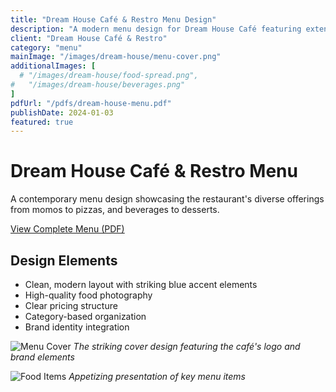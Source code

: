 ```yaml
---
title: "Dream House Café & Restro Menu Design"
description: "A modern menu design for Dream House Café featuring extensive food and beverage offerings"
client: "Dream House Café & Restro"
category: "menu"
mainImage: "/images/dream-house/menu-cover.png"
additionalImages: [
  # "/images/dream-house/food-spread.png",
#   "/images/dream-house/beverages.png"
]
pdfUrl: "/pdfs/dream-house-menu.pdf"
publishDate: 2024-01-03
featured: true
---
```


# Dream House Café & Restro Menu

A contemporary menu design showcasing the restaurant's diverse offerings from momos to pizzas, and beverages to desserts.

[View Complete Menu (PDF)](/pdfs/dream-house.pdf)

## Design Elements

- Clean, modern layout with striking blue accent elements
- High-quality food photography
- Clear pricing structure
- Category-based organization
- Brand identity integration

![Menu Cover](/images/dream-house/menu-cover.png)
_The striking cover design featuring the café's logo and brand elements_

![Food Items](/images/dream-house/menu-items.png)
_Appetizing presentation of key menu items_

<!-- ![Beverage Section](/images/dream-house/beverages.png)
*Diverse selection of beverages and mocktails* -->
